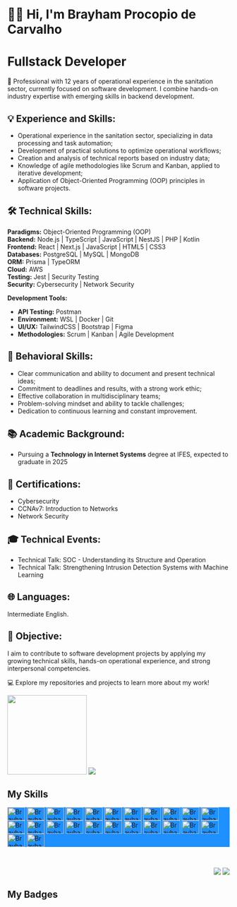 # 👋🏼 Hi, I'm Brayham Procopio de Carvalho

# Fullstack Developer

🚀 Professional with 12 years of operational experience in the sanitation sector, currently focused on software development. I combine hands-on industry expertise with emerging skills in backend development.

## 💡 Experience and Skills:
- Operational experience in the sanitation sector, specializing in data processing and task automation;
- Development of practical solutions to optimize operational workflows;
- Creation and analysis of technical reports based on industry data;
- Knowledge of agile methodologies like Scrum and Kanban, applied to iterative development;
- Application of Object-Oriented Programming (OOP) principles in software projects.

## 🛠️ Technical Skills:
**Paradigms:** Object-Oriented Programming (OOP)  
**Backend:** Node.js | TypeScript | JavaScript | NestJS | PHP | Kotlin  
**Frontend:** React | Next.js | JavaScript | HTML5 | CSS3  
**Databases:** PostgreSQL | MySQL | MongoDB  
**ORM:** Prisma | TypeORM  
**Cloud:** AWS  
**Testing:** Jest | Security Testing  
**Security:** Cybersecurity | Network Security

**Development Tools:**  
- **API Testing:** Postman  
- **Environment:** WSL | Docker | Git  
- **UI/UX:** TailwindCSS | Bootstrap | Figma  
- **Methodologies:** Scrum | Kanban | Agile Development  

## 👥 Behavioral Skills:
- Clear communication and ability to document and present technical ideas;
- Commitment to deadlines and results, with a strong work ethic;
- Effective collaboration in multidisciplinary teams;
- Problem-solving mindset and ability to tackle challenges;
- Dedication to continuous learning and constant improvement.

## 📚 Academic Background:
- Pursuing a **Technology in Internet Systems** degree at IFES, expected to graduate in 2025

## 📜 Certifications:
- Cybersecurity
- CCNAv7: Introduction to Networks
- Network Security

## 🎓 Technical Events:
- Technical Talk: SOC - Understanding its Structure and Operation
- Technical Talk: Strengthening Intrusion Detection Systems with Machine Learning

## 🌐 Languages:
Intermediate English.

## 🌟 Objective:
I aim to contribute to software development projects by applying my growing technical skills, hands-on operational experience, and strong interpersonal competencies.

💻 Explore my repositories and projects to learn more about my work!

<img height="180em" src="https://github-readme-stats.vercel.app/api?username=Brayham-Carvalho&count_private=true&show_icons=true&theme=chartreuse-dark&icon_color=ffffff&title_color=66fc03&text_color=ffffff&bg_color=DEG,303133,424547&border_color=000000&custom_title=My%20contributions" />

<img src="https://github-readme-stats.vercel.app/api/top-langs/?username=Brayham-Carvalho&theme=chartreuse-dark&icon_color=ffffff&title_color=66fc03&text_color=ffffff&bg_color=DEG,303133,424547&border_color=000000&layout=compact&show_icons=true" />

## My Skills

<div style="display: inline_block; background-color:DodgerBlue;">
  <img align="center" alt="Brayham_HTML" height="30" width="40" src="https://cdn.jsdelivr.net/gh/devicons/devicon/icons/html5/html5-plain-wordmark.svg" />
  <img align="center" alt="Brayham_CSS" height="30" width="40" src="https://cdn.jsdelivr.net/gh/devicons/devicon/icons/css3/css3-plain-wordmark.svg" />
  <img align="center" alt="Brayham_Tailwind" height="30" width="40" src="https://cdn.jsdelivr.net/gh/devicons/devicon/icons/tailwindcss/tailwindcss-original.svg" />
  <img align="center" alt="Brayham_Bootstrap" height="30" width="40" src="https://cdn.jsdelivr.net/gh/devicons/devicon/icons/bootstrap/bootstrap-plain-wordmark.svg" />
  <img align="center" alt="Brayham_Figma" height="30" width="40" src="https://cdn.jsdelivr.net/gh/devicons/devicon/icons/figma/figma-original.svg" />
  <img align="center" alt="Brayham_GIT" height="30" width="40" src="https://git-scm.com/images/logos/downloads/Git-Icon-1788C.svg" />
  <img align="center" alt="Brayham_JS" height="30" width="40" src="https://cdn.jsdelivr.net/gh/devicons/devicon/icons/javascript/javascript-original.svg" />
  <img align="center" alt="Brayham_React" height="30" width="40" src="https://cdn.jsdelivr.net/gh/devicons/devicon/icons/react/react-original.svg" />
  <img align="center" alt="Brayham_Next" height="30" width="40" src="https://cdn.jsdelivr.net/gh/devicons/devicon/icons/nextjs/nextjs-original.svg" />
  <img align="center" alt="Brayham_NodeJs" height="30" width="40" src="https://cdn.jsdelivr.net/gh/devicons/devicon/icons/nodejs/nodejs-original.svg" />
  <img align="center" alt="Brayham_TypeScript" height="30" width="40" src="https://cdn.jsdelivr.net/gh/devicons/devicon/icons/typescript/typescript-original.svg" />
  <img align="center" alt="Brayham_NestJS" height="30" width="40" src="https://cdn.jsdelivr.net/gh/devicons/devicon/icons/nestjs/nestjs-original.svg" />
  <img align="center" alt="Brayham_PHP" height="30" width="40" src="https://cdn.jsdelivr.net/gh/devicons/devicon/icons/php/php-plain.svg" />
  <img align="center" alt="Brayham_API_REST" height="30" width="40" src="https://img.icons8.com/ios/452/api-settings--v1.png" />
  <img align="center" alt="Brayham_GraphQL" height="30" width="40" src="https://cdn.jsdelivr.net/gh/devicons/devicon/icons/graphql/graphql-plain.svg" />
  <img align="center" alt="Brayham_Docker" height="30" width="40" src="https://cdn.jsdelivr.net/gh/devicons/devicon/icons/docker/docker-plain-wordmark.svg" />
  <img align="center" alt="Brayham_MySQL" height="30" width="40" src="https://cdn.jsdelivr.net/gh/devicons/devicon/icons/mysql/mysql-original-wordmark.svg" />
  <img align="center" alt="Brayham_PostgreSQL" height="30" width="40" src="https://cdn.jsdelivr.net/gh/devicons/devicon/icons/postgresql/postgresql-original-wordmark.svg" />
  <img align="center" alt="Brayham_MongoDB" height="30" width="40" src="https://cdn.jsdelivr.net/gh/devicons/devicon/icons/mongodb/mongodb-original-wordmark.svg" />
  <img align="center" alt="Brayham_TypeORM" height="30" width="40" src="https://user-images.githubusercontent.com/30929568/112730670-de09a480-8f58-11eb-9875-0d9ebb87fbd6.png" />
  <img align="center" alt="Brayham_Prisma" height="30" width="40" src="https://cdn.jsdelivr.net/gh/devicons/devicon/icons/prisma/prisma-original.svg" />
  <img align="center" alt="Brayham_Kotlin" height="30" width="40" src="https://cdn.jsdelivr.net/gh/devicons/devicon/icons/kotlin/kotlin-original.svg" />
 <img align="center" alt="Brayham_AWS" height="30" width="40" src="https://cdn.worldvectorlogo.com/logos/aws-2.svg" />
  <img align="center" alt="Brayham_Jest" height="30" width="40" src="https://cdn.jsdelivr.net/gh/devicons/devicon/icons/jest/jest-plain.svg" />
</div>

<br>

##

<div style="display: inline_block" align="right">
  <a href="https://api.whatsapp.com/send?phone=5527996915113"><img src="https://img.shields.io/badge/%20-whatsapp-brightgreen?colorA=199447&colorB=25D366&style=for-the-badge&logo=whatsapp&logoColor=white"/></a>
  <a href="https://www.linkedin.com/in/brayham-carvalho/"><img src="https://img.shields.io/badge/%20-linkedin-brightgreen?colorA=074685&colorB=0A66C2&style=for-the-badge&logo=linkedin&logoColor=white"/></a>
</div>

## My Badges
